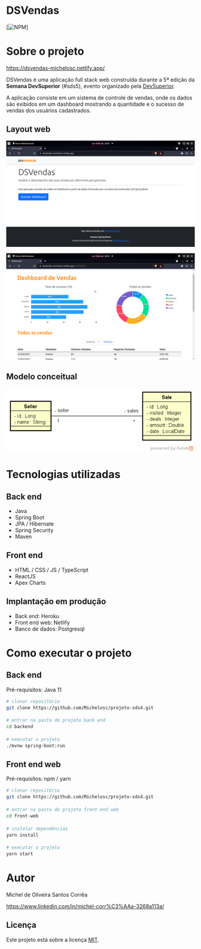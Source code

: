 # DSVendas 
[![NPM](https://img.shields.io/npm/l/react)]

# Sobre o projeto

https://dsvendas-michelosc.netlify.app/

DSVendas é uma aplicação full stack web construída durante a 5ª edição da **Semana DevSuperior** (#sds5), evento organizado pela [DevSuperior](https://devsuperior.com "Site da DevSuperior").

A aplicação consiste em um sistema de controle de vendas, onde os dados são exibidos em um dashboard mostrando a quantidade e o sucesso de vendas dos usuários cadastrados.

## Layout web
![Web 1](https://github.com/Michelosc/projeto-sds4/blob/main/assets/Screenshot%20from%202021-09-14%2022-29-53.png)

![Web 2](https://github.com/Michelosc/projeto-sds4/blob/main/assets/Screenshot%20from%202021-09-14%2022-29-57.png)

## Modelo conceitual
![Modelo Conceitual](https://raw.githubusercontent.com/devsuperior/bds-assets/main/sds/sds3-mc.png)

# Tecnologias utilizadas
## Back end
- Java
- Spring Boot
- JPA / Hibernate
- Spring Security
- Maven
## Front end
- HTML / CSS / JS / TypeScript
- ReactJS
- Apex Charts
## Implantação em produção
- Back end: Heroku
- Front end web: Netlify
- Banco de dados: Postgresql

# Como executar o projeto

## Back end
Pré-requisitos: Java 11

```bash
# clonar repositório
git clone https://github.com/Michelosc/projeto-sds4.git

# entrar na pasta do projeto back end
cd backend

# executar o projeto
./mvnw spring-boot:run
```

## Front end web
Pré-requisitos: npm / yarn

```bash
# clonar repositório
git clone https://github.com/Michelosc/projeto-sds4.git

# entrar na pasta do projeto front end web
cd front-web

# instalar dependências
yarn install

# executar o projeto
yarn start
```

# Autor
Michel de Oliveira Santos Corrêa

https://www.linkedin.com/in/michel-corr%C3%AAa-3268a113a/

## Licença

Este projeto está sobre a licença [MIT](./LICENSE).
